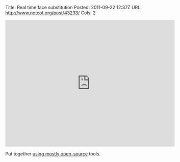 Title: Real time face substitution
Posted: 2011-09-22 12:37Z
URL: http://www.notcot.org/post/43233/
Cols: 2

<iframe src="http://player.vimeo.com/video/29279198?title=0&amp;byline=0&amp;portrait=0" width="531" height="398" frameborder="0" webkitAllowFullScreen allowFullScreen></iframe>

Put together [using mostly open-source](http://news.ycombinator.com/item?id=3023164) tools.
